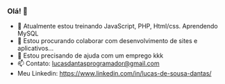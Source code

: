 ### Olá! 👋


- 🌱 Atualmente estou treinando JavaScript, PHP, Html/css. Aprendendo MySQL
- 👯 Estou procurando colaborar com desenvolvimento de sites e aplicativos...
- 🤔 Estou precisando de ajuda com um emprego kkk
- 📫 Contato: lucasdantasprogramador@gmail.com
- Meu Linkedin: https://www.linkedin.com/in/lucas-de-sousa-dantas/
